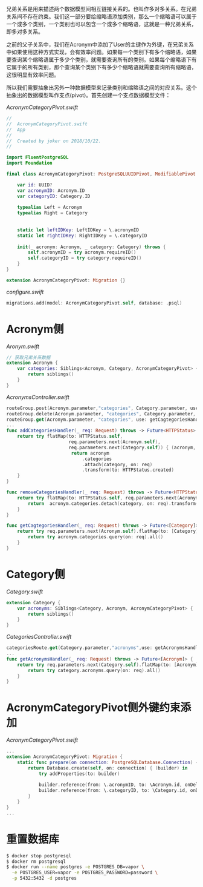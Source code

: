 兄弟关系是用来描述两个数据模型间相互链接关系的。也叫作多对多关系。在兄弟关系间不存在约束。我们这一部分要给缩略语添加类别，那么一个缩略语可以属于一个或多个类别，一个类别也可以包含一个或多个缩略语，这就是一种兄弟关系，即多对多关系。

之前的父子关系中，我们在Acronym中添加了User的主键作为外键，在兄弟关系中如果使用这种方式实现，会有效率问题。如果每一个类别下有多个缩略语，如果要查询某个缩略语属于多少个类别，就需要查询所有的类别。如果每个缩略语下有它属于的所有类别，那个查询某个类别下有多少个缩略语就需要查询所有缩略语，这很明显有效率问题。

所以我们需要抽象出另外一种数据模型来记录类别和缩略语之间的对应关系。这个抽象出的数据模型叫作支点(pivot)。首先创建一个支点数据模型文件：

*AcronymCategoryPivot.swift*
```swift
//
//  AcronymCategoryPivot.swift
//  App
//
//  Created by joker on 2018/10/22.
//

import FluentPostgreSQL
import Foundation

final class AcronymCategoryPivot: PostgreSQLUUIDPivot, ModifiablePivot {

    var id: UUID?
    var acronymID: Acronym.ID
    var categoryID: Category.ID
    
    typealias Left = Acronym
    typealias Right = Category
    
    
    static let leftIDKey: LeftIDKey = \.acronymID
    static let rightIDKey: RightIDKey = \.categoryID
    
    init(_ acronym: Acronym, _ category: Category) throws {
        self.acronymID = try acronym.requireID()
        self.categoryID = try category.requireID()
    }
}

extension AcronymCategoryPivot: Migration {}

```

*configure.swift*
```swift
migrations.add(model: AcronymCategoryPivot.self, database: .psql)
```

# Acronym侧

*Aronym.swift*
```swift
// 获取兄弟关系数据
extension Acronym {
    var categories: Siblings<Acronym, Category, AcronymCategoryPivot> {
        return siblings()
    }
}
```

*AcronymsController.swift*
```swift
routeGroup.post(Acronym.parameter,"categories", Category.parameter, use: addCategoriesHandler)
routeGroup.delete(Acronym.parameter, "categories", Category.parameter, use: removeCategoriesHandler)
routeGroup.get(Acronym.parameter, "categories", use: getCagtegoriesHandler)
...
func addCategoriesHandler(_ req: Request) throws -> Future<HTTPStatus> {
    return try flatMap(to: HTTPStatus.self,
                       req.parameters.next(Acronym.self),
                       req.parameters.next(Category.self)) { (acronym, category) in
                        return acronym
                            .categories
                            .attach(category, on: req)
                            .transform(to: HTTPStatus.created)
    }
}

func removeCategoriesHandler(_ req: Request) throws -> Future<HTTPStatus> {
    return try flatMap(to: HTTPStatus.self, req.parameters.next(Acronym.self), req.parameters.net(Category.self)) { (acronym, category) in
        return  acronym.categories.detach(category, on: req).transform(to: HTTPStatus.noContent)
    }
}

func getCagtegoriesHandler(_ req: Request) throws -> Future<[Category]> {
    return try req.parameters.next(Acronym.self).flatMap(to: [Category].self) { (acronym) in
        return try acronym.categories.query(on: req).all()
    }
}
```

# Category侧

*Category.swift*
```swift
extension Category {
    var acronyms: Siblings<Category, Acronym, AcronymCategoryPivot> {
        return siblings()
    }
}
```

*CategoriesController.swift*
```swift
categoriesRoute.get(Category.parameter,"acronyms",use: getAcronymsHandler)
...
func getAcronymsHandler(_ req: Request) throws -> Future<[Acronym]> {
    return try req.parameters.next(Category.self).flatMap(to: [Acronym].self) { (category) in
        return try category.acronyms.query(on: req).all()
    }
}
```

# AcronymCategoryPivot侧外键约束添加

*AcronymCategoryPivot.swift*
```swift
...
extension AcronymCategoryPivot: Migration {
    static func prepare(on connection: PostgreSQLDatabase.Connection) -> Future<Void> {
        return Database.create(self, on: connection) { (builder) in
            try addProperties(to: builder)
            
            builder.reference(from: \.acronymID, to: \Acronym.id, onDelete: .cascade)
            builder.reference(from: \.categoryID, to: \Category.id, onDelete: .cascade)
        }
    }
}
...
```

# 重置数据库

```bash
$ docker stop postgresql
$ docker rm postgresql
$ docker run --name postgres -e POSTGRES_DB=vapor \
  -e POSTGRES_USER=vapor -e POSTGRES_PASSWORD=password \
  -p 5432:5432 -d postgres
```